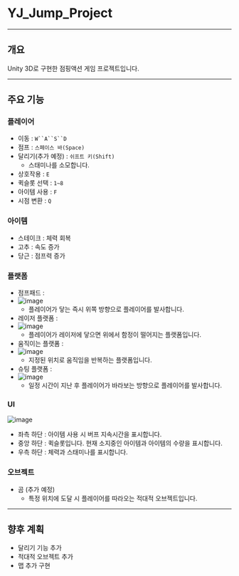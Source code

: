 # YJ_Jump_Project


---

## 개요

Unity 3D로 구현한 점핑액션 게임 프로젝트입니다.

---

## 주요 기능

### 플레이어
- 이동 : `W``A``S``D`
- 점프 : `스페이스 바(Space)`
- 달리기(추가 예정) : `쉬프트 키(Shift)`
  - 스태미나를 소모합니다.
- 상호작용 : `E`
- 퀵슬롯 선택 : `1~8`
- 아이템 사용 : `F`
- 시점 변환 : `Q`

### 아이템
- 스테이크 : 체력 회복
- 고추 : 속도 증가
- 당근 : 점프력 증가

### 플랫폼
- 점프패드 :
- 
  ![image](https://github.com/user-attachments/assets/dacf0a0f-17f6-4874-9003-5a4fa2952eca)
  - 플레이어가 닿는 즉시 위쪽 방향으로 플레이어를 발사합니다.
- 레이저 플랫폼 :
- 
  ![image](https://github.com/user-attachments/assets/268b059e-a182-4138-936b-a75facd8879e)
  - 플레이어가 레이저에 닿으면 위에서 함정이 떨어지는 플랫폼입니다.
- 움직이는 플랫폼 :
- 
  ![image](https://github.com/user-attachments/assets/dab39f2b-d917-419f-b6cd-6dc84d94096e)
  - 지정된 위치로 움직임을 반복하는 플랫폼입니다.
- 슈팅 플랫폼 :
- 
  ![image](https://github.com/user-attachments/assets/37fc3a89-9ca9-4713-9610-633c24b06bf6)
  - 일정 시간이 지난 후 플레이어가 바라보는 방향으로 플레이어를 발사합니다.

### UI
![image](https://github.com/user-attachments/assets/c173daa0-1d28-481e-acb0-12fa529de3f2)
- 좌측 하단 : 아이템 사용 시 버프 지속시간을 표시합니다.
- 중앙 하단 : 퀵슬롯입니다. 현재 소지중인 아이템과 아이템의 수량을 표시합니다.
- 우측 하단 : 체력과 스태미나를 표시합니다.

### 오브젝트
- 곰 (추가 예정)
  - 특정 위치에 도달 시 플레이어를 따라오는 적대적 오브젝트입니다.
---

## 향후 계획
- 달리기 기능 추가
- 적대적 오브젝트 추가
- 맵 추가 구현
